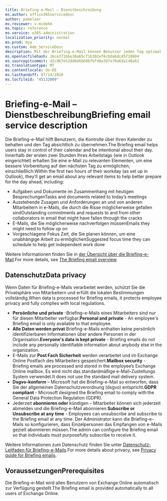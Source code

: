 ```yaml
---
title: Briefing-e-Mail – Dienstbeschreibung
ms.author: office365servicedesc
author: pamelaar
ms.reviewer: v-midehm
ms.topic: reference
ms.service: o365-administration
localization_priority: normal
ms.prod: mya
ms.custom: Adm_ServiceDesc
description: Mit der Briefing-e-Mail können Benutzer jeden Tag optimal nutzen. Er identifiziert Verkaufschancen in verschiedenen Elementen und bietet zeitgerechte Erinnerungen.
ms.openlocfilehash: 16ce371bbe38a65cf1b302ef6cbdabdc45f28984
ms.sourcegitcommit: d2cd67e52dd646b68bfbfd8a387e70a6da140a62
ms.translationtype: MT
ms.contentlocale: de-DE
ms.lasthandoff: 07/14/2020
ms.locfileid: "45132009"
---
```

# <a name="briefing-email-service-description"></a><span data-ttu-id="75271-104">Briefing-e-Mail – Dienstbeschreibung</span><span class="sxs-lookup"><span data-stu-id="75271-104">Briefing email service description</span></span>

<span data-ttu-id="75271-105">Die Briefing-e-Mail hilft Benutzern, die Kontrolle über Ihren Kalender zu behalten und den Tag absichtlich zu übernehmen.</span><span class="sxs-lookup"><span data-stu-id="75271-105">The Briefing email helps users stay in control of their calendar and be intentional about their day.</span></span> <span data-ttu-id="75271-106">Innerhalb der ersten zwei Stunden Ihres Arbeitstags (wie in Outlook eingerichtet) erhalten Sie eine e-Mail zu relevanten Elementen, um eine bessere Vorbereitung auf den nächsten Tag zu ermöglichen, einschließlich:</span><span class="sxs-lookup"><span data-stu-id="75271-106">Within the first two hours of their workday (as set up in Outlook), they’ll get an email about any relevant items to help better prepare for the day ahead, including:</span></span>

* <span data-ttu-id="75271-107">Aufgaben und Dokumente im Zusammenhang mit heutigen Besprechungen</span><span class="sxs-lookup"><span data-stu-id="75271-107">Tasks and documents related to today’s meetings</span></span>
* <span data-ttu-id="75271-108">Ausstehende Zusagen und Anforderungen an und von anderen Mitarbeitern in e-Mails, die durch die Risse möglicherweise gefallen sind</span><span class="sxs-lookup"><span data-stu-id="75271-108">Outstanding commitments and requests to and from other collaborators in email that might have fallen through the cracks</span></span>
* <span data-ttu-id="75271-109">E-Mails, die Sie möglicherweise nachverfolgen müssen</span><span class="sxs-lookup"><span data-stu-id="75271-109">Emails they might need to follow up on</span></span>
* <span data-ttu-id="75271-110">Vorgeschlagene Fokus Zeit, die Sie planen können, um eine unabhängige Arbeit zu ermöglichen</span><span class="sxs-lookup"><span data-stu-id="75271-110">Suggested focus time they can schedule to help get independent work done</span></span>

<span data-ttu-id="75271-111">Weitere Informationen finden Sie in [der Übersicht über die Briefing-e-Mail](https://docs.microsoft.com/Briefing/be-overview).</span><span class="sxs-lookup"><span data-stu-id="75271-111">For more details, see [The Briefing email overview](https://docs.microsoft.com/Briefing/be-overview).</span></span>

## <a name="data-privacy"></a><span data-ttu-id="75271-112">Datenschutz</span><span class="sxs-lookup"><span data-stu-id="75271-112">Data privacy</span></span>

<span data-ttu-id="75271-113">Wenn Daten für Briefing-e-Mails verarbeitet werden, schützt Sie die Privatsphäre von Mitarbeitern und erfüllt die lokalen Bestimmungen vollständig.</span><span class="sxs-lookup"><span data-stu-id="75271-113">When data is processed for Briefing emails, it protects employee privacy and fully complies with local regulations.</span></span>

* <span data-ttu-id="75271-114">**Persönliche und private** -Briefing-e-Mails eines Mitarbeiters sind nur für diesen Mitarbeiter verfügbar.</span><span class="sxs-lookup"><span data-stu-id="75271-114">**Personal and private** - An employee's Briefing email is only available to that employee.</span></span>
* <span data-ttu-id="75271-115">**Alle Daten werden privat** Briefing-e-Mails enthalten keine persönlich identifizierbaren Informationen über andere Personen in der Organisation.</span><span class="sxs-lookup"><span data-stu-id="75271-115">**Everyone's data is kept private** - Briefing emails do not include any personally identifiable information about anybody else in the organization.</span></span>
* <span data-ttu-id="75271-116">E-Mails zur **Post Fach Sicherheit** werden verarbeitet und im Exchange Online Postfach des Mitarbeiters gespeichert.</span><span class="sxs-lookup"><span data-stu-id="75271-116">**Mailbox security** - Briefing emails are processed and stored in the employee’s Exchange Online mailbox.</span></span> <span data-ttu-id="75271-117">Es wird nicht das standardmäßige e-Mail-Zustellungs System verwendet.</span><span class="sxs-lookup"><span data-stu-id="75271-117">It does not use the standard mail delivery system.</span></span>
* <span data-ttu-id="75271-118">**Dsgvo-konform** – Microsoft hat die Briefing-e-Mail so entworfen, dass Sie der allgemeinen Datenschutzverordnung (dsgvo) entspricht.</span><span class="sxs-lookup"><span data-stu-id="75271-118">**GDPR compliant** - Microsoft designed the Briefing email to comply with the General Data Protection Regulation (GDPR).</span></span>
* <span data-ttu-id="75271-119">Jederzeit **abonnieren oder** kündigen – Mitarbeiter können sich jederzeit abmelden und die Briefing-e-Mail abonnieren.</span><span class="sxs-lookup"><span data-stu-id="75271-119">**Subscribe or Unsubscribe at any time** - Employees can unsubscribe and subscribe to the Briefing email at any time.</span></span> <span data-ttu-id="75271-120">Der Administrator kann die Briefing-e-Mails so konfigurieren, dass Einzelpersonen das Empfangen von e-Mails gezielt abonnieren müssen.</span><span class="sxs-lookup"><span data-stu-id="75271-120">The admin can configure the Briefing email so that individuals must purposefully subscribe to receive it.</span></span>

<span data-ttu-id="75271-121">Weitere Informationen zum Datenschutz finden Sie unter [Datenschutz-Leitfaden für Briefing-e-Mails](https://docs.microsoft.com/Briefing/be-privacy).</span><span class="sxs-lookup"><span data-stu-id="75271-121">For more details about privacy, see [Privacy guide for Briefing emails](https://docs.microsoft.com/Briefing/be-privacy).</span></span>

## <a name="prerequisites"></a><span data-ttu-id="75271-122">Voraussetzungen</span><span class="sxs-lookup"><span data-stu-id="75271-122">Prerequisites</span></span>

<span data-ttu-id="75271-123">Die Briefing-e-Mail wird allen Benutzern von Exchange Online automatisch zur Verfügung gestellt.</span><span class="sxs-lookup"><span data-stu-id="75271-123">The Briefing email is provided automatically to all users of Exchange Online.</span></span>